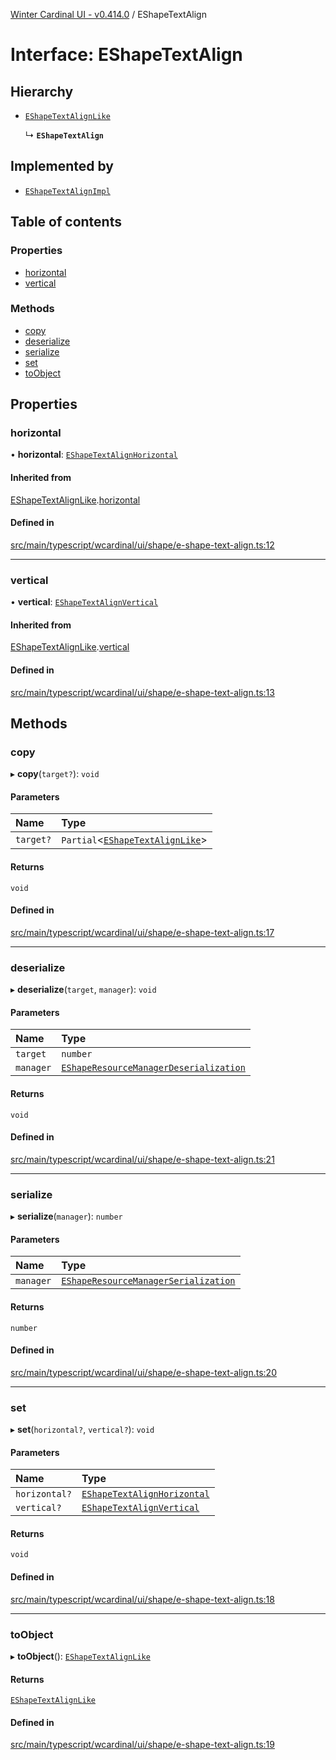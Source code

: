[Winter Cardinal UI - v0.414.0](../index.md) / EShapeTextAlign

# Interface: EShapeTextAlign

## Hierarchy

- [`EShapeTextAlignLike`](EShapeTextAlignLike.md)

  ↳ **`EShapeTextAlign`**

## Implemented by

- [`EShapeTextAlignImpl`](../classes/EShapeTextAlignImpl.md)

## Table of contents

### Properties

- [horizontal](EShapeTextAlign.md#horizontal)
- [vertical](EShapeTextAlign.md#vertical)

### Methods

- [copy](EShapeTextAlign.md#copy)
- [deserialize](EShapeTextAlign.md#deserialize)
- [serialize](EShapeTextAlign.md#serialize)
- [set](EShapeTextAlign.md#set)
- [toObject](EShapeTextAlign.md#toobject)

## Properties

### horizontal

• **horizontal**: [`EShapeTextAlignHorizontal`](../index.md#eshapetextalignhorizontal)

#### Inherited from

[EShapeTextAlignLike](EShapeTextAlignLike.md).[horizontal](EShapeTextAlignLike.md#horizontal)

#### Defined in

[src/main/typescript/wcardinal/ui/shape/e-shape-text-align.ts:12](https://github.com/winter-cardinal/winter-cardinal-ui/blob/v0.414.0/src/main/typescript/wcardinal/ui/shape/e-shape-text-align.ts#L12)

___

### vertical

• **vertical**: [`EShapeTextAlignVertical`](../index.md#eshapetextalignvertical)

#### Inherited from

[EShapeTextAlignLike](EShapeTextAlignLike.md).[vertical](EShapeTextAlignLike.md#vertical)

#### Defined in

[src/main/typescript/wcardinal/ui/shape/e-shape-text-align.ts:13](https://github.com/winter-cardinal/winter-cardinal-ui/blob/v0.414.0/src/main/typescript/wcardinal/ui/shape/e-shape-text-align.ts#L13)

## Methods

### copy

▸ **copy**(`target?`): `void`

#### Parameters

| Name | Type |
| :------ | :------ |
| `target?` | `Partial`\<[`EShapeTextAlignLike`](EShapeTextAlignLike.md)\> |

#### Returns

`void`

#### Defined in

[src/main/typescript/wcardinal/ui/shape/e-shape-text-align.ts:17](https://github.com/winter-cardinal/winter-cardinal-ui/blob/v0.414.0/src/main/typescript/wcardinal/ui/shape/e-shape-text-align.ts#L17)

___

### deserialize

▸ **deserialize**(`target`, `manager`): `void`

#### Parameters

| Name | Type |
| :------ | :------ |
| `target` | `number` |
| `manager` | [`EShapeResourceManagerDeserialization`](../classes/EShapeResourceManagerDeserialization.md) |

#### Returns

`void`

#### Defined in

[src/main/typescript/wcardinal/ui/shape/e-shape-text-align.ts:21](https://github.com/winter-cardinal/winter-cardinal-ui/blob/v0.414.0/src/main/typescript/wcardinal/ui/shape/e-shape-text-align.ts#L21)

___

### serialize

▸ **serialize**(`manager`): `number`

#### Parameters

| Name | Type |
| :------ | :------ |
| `manager` | [`EShapeResourceManagerSerialization`](../classes/EShapeResourceManagerSerialization.md) |

#### Returns

`number`

#### Defined in

[src/main/typescript/wcardinal/ui/shape/e-shape-text-align.ts:20](https://github.com/winter-cardinal/winter-cardinal-ui/blob/v0.414.0/src/main/typescript/wcardinal/ui/shape/e-shape-text-align.ts#L20)

___

### set

▸ **set**(`horizontal?`, `vertical?`): `void`

#### Parameters

| Name | Type |
| :------ | :------ |
| `horizontal?` | [`EShapeTextAlignHorizontal`](../index.md#eshapetextalignhorizontal) |
| `vertical?` | [`EShapeTextAlignVertical`](../index.md#eshapetextalignvertical) |

#### Returns

`void`

#### Defined in

[src/main/typescript/wcardinal/ui/shape/e-shape-text-align.ts:18](https://github.com/winter-cardinal/winter-cardinal-ui/blob/v0.414.0/src/main/typescript/wcardinal/ui/shape/e-shape-text-align.ts#L18)

___

### toObject

▸ **toObject**(): [`EShapeTextAlignLike`](EShapeTextAlignLike.md)

#### Returns

[`EShapeTextAlignLike`](EShapeTextAlignLike.md)

#### Defined in

[src/main/typescript/wcardinal/ui/shape/e-shape-text-align.ts:19](https://github.com/winter-cardinal/winter-cardinal-ui/blob/v0.414.0/src/main/typescript/wcardinal/ui/shape/e-shape-text-align.ts#L19)
